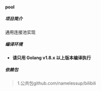 #### pool

##### 项目简介

通用连接池实现

##### 编译环境

- **请只用 Golang v1.8.x 以上版本编译执行**

##### 依赖包

> 1.公共包github.com/namelessup/bilibili